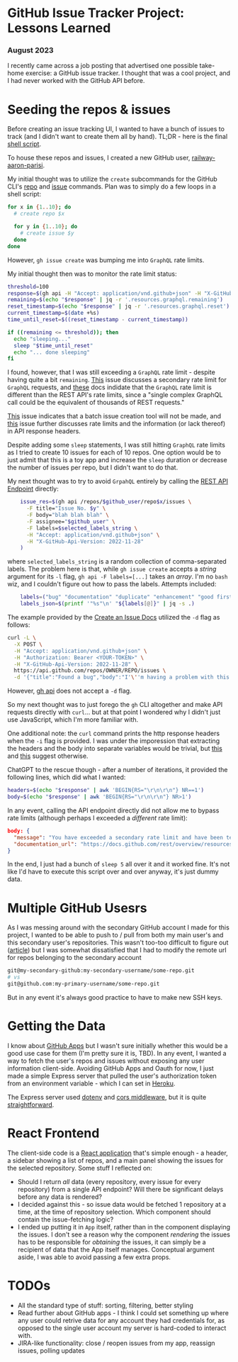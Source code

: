 # GitHub Issue Tracker Project: Lessons Learned

### August 2023

I recently came across a job posting that advertised one possible take-home exercise: a GitHub issue tracker. I thought that was a cool project, and I had never worked with the GitHub API before.

# Seeding the repos & issues

Before creating an issue tracking UI, I wanted to have a bunch of issues to track (and I didn't want to create them all by hand). TL;DR - here is the final [shell script](https://github.com/aaronparisi/railway-gh-issue-tracker/blob/main/seedRailwayRepos.sh).

To house these repos and issues, I created a new GitHub user, [railway-aaron-parisi](https://github.com/railway-aaron-parisi).

My initial thought was to utilize the `create` subcommands for the GitHub CLI's [repo](https://cli.github.com/manual/gh_repo_create) and [issue](https://cli.github.com/manual/gh_issue_create) commands. Plan was to simply do a few loops in a shell script:

```bash
for x in {1..10}; do
  # create repo $x

  for y in {1..10}; do
    # create issue $y
  done
done
```

However, `gh issue create` was bumping me into `GraphQL` rate limits.

My initial thought then was to monitor the rate limit status:

```bash
threshold=100
response=$(gh api -H "Accept: application/vnd.github+json" -H "X-GitHub-Api-Version: 2022-11-28" /rate_limit) # this does not contribute to rate limits
remaining=$(echo "$response" | jq -r '.resources.graphql.remaining')
reset_timestamp=$(echo "$response" | jq -r '.resources.graphql.reset')
current_timestamp=$(date +%s)
time_until_reset=$((reset_timestamp - current_timestamp))

if ((remaining <= threshold)); then
  echo "sleeping..."
  sleep "$time_until_reset"
  echo "... done sleeping"
fi
```

I found, however, that I was still exceeding a `GraphQL` rate limit - despite having quite a bit `remaining`. [This](https://github.com/cli/cli/discussions/6826) issue discusses a secondary rate limit for `GraphQL` requests, and [these](https://docs.github.com/en/graphql/overview/resource-limitations#rate-limit) docs indidate that the `GraphQL` rate limit is different than the REST API's rate limits, since a "single complex GraphQL call could be the equivalent of thousands of REST requests."

[This](https://github.com/cli/cli/issues/4774) issue indicates that a batch issue creation tool will not be made, and [this](https://github.com/cli/cli/issues/4801) issue further discusses rate limits and the information (or lack thereof) in API response headers.

Despite adding some `sleep` statements, I was still hitting `GraphQL` rate limits as I tried to create 10 issues for each of 10 repos. One option would be to just admit that this is a toy app and increase the `sleep` duration or decrease the number of issues per repo, but I didn't want to do that.

My next thought was to try to avoid `GrpahQL` entirely by calling the [REST API Endpoint](https://docs.github.com/en/rest/issues/issues?apiVersion=2022-11-28#create-an-issue) directly:

```bash
    issue_res=$(gh api /repos/$github_user/repo$x/issues \
      -F title="Issue No. $y" \
      -F body="blah blah blah" \
      -F assignee="$github_user" \
      -F labels=$selected_labels_string \
      -H "Accept: application/vnd.github+json" \
      -H "X-GitHub-Api-Version: 2022-11-28"
    )
```

where `selected_labels_string` is a random collection of comma-separated labels. The problem here is that, while `gh issue create` accepts a _string_ argument for its `-l` flag, `gh api -F labels=[...]` takes an _array_. I'm no `bash` wiz, and I couldn't figure out how to pass the labels. Attempts included:

```bash
    labels=("bug" "documentation" "duplicate" "enhancement" "good first issue" "help wanted" "invalid" "question" "wontfix")
    labels_json=$(printf '"%s"\n' "${labels[@]}" | jq -s .)
```

The example provided by the [Create an Issue Docs](https://docs.github.com/en/rest/issues/issues?apiVersion=2022-11-28#create-an-issue) utilized the `-d` flag as follows:

```bash
curl -L \
  -X POST \
  -H "Accept: application/vnd.github+json" \
  -H "Authorization: Bearer <YOUR-TOKEN>" \
  -H "X-GitHub-Api-Version: 2022-11-28" \
  https://api.github.com/repos/OWNER/REPO/issues \
  -d '{"title":"Found a bug","body":"I'\''m having a problem with this.","assignees":["octocat"],"milestone":1,"labels":["bug"]}'
```

However, [gh api](https://cli.github.com/manual/gh_api) does not accept a `-d` flag.

So my next thought was to just forego the `gh` CLI altogether and make API requests directly with `curl`... but at that point I wondered why I didn't just use JavaScript, which I'm more familiar with.

One additional note: the `curl` command prints the http response headers when the `-i` flag is provided. I was under the imporession that extracting the headers and the body into separate variables would be trivial, but [this](https://dille.name/blog/2021/09/13/processing-response-headers-and-body-at-once-using-curl/) and [this](https://stackoverflow.com/questions/25852524/get-both-the-headers-and-the-body-of-a-curl-response-in-two-separated-variables) suggest otherwise.

ChatGPT to the rescue though - after a number of iterations, it provided the following lines, which did what I wanted:

```bash
headers=$(echo "$response" | awk 'BEGIN{RS="\r\n\r\n"} NR==1')
body=$(echo "$response" | awk 'BEGIN{RS="\r\n\r\n"} NR>1')
```

In any event, calling the API endpoint directly did not allow me to bypass rate limits (although perhaps I exceeded a _different_ rate limit):

```JSON
body: {
  "message": "You have exceeded a secondary rate limit and have been temporarily blocked from content creation. Please retry your request again later.",
  "documentation_url": "https://docs.github.com/rest/overview/resources-in-the-rest-api#secondary-rate-limits"
}
```

In the end, I just had a bunch of `sleep 5` all over it and it worked fine. It's not like I'd have to execute this script over and over anyway, it's just dummy data.

# Multiple GitHub Usesrs

As I was messing around with the secondary GitHub account I made for this project, I wanted to be able to push to / pull from both my main user's and this secondary user's repositories. This wasn't too-too difficult to figure out ([article](https://gist.github.com/oanhnn/80a89405ab9023894df7)) but I was somewhat dissatisfied that I had to modify the remote url for repos belonging to the secondary account

```bash
git@my-secondary-github:my-secondary-username/some-repo.git
# vs
git@github.com:my-primary-username/some-repo.git
```

But in any event it's always good practice to have to make new SSH keys.

# Getting the Data

I know about [GitHub Apps](https://docs.github.com/en/apps/creating-github-apps/about-creating-github-apps/about-creating-github-apps) but I wasn't sure initially whether this would be a good use case for them (I'm pretty sure it is, TBD). In any event, I wanted a way to fetch the user's repos and issues without exposing any user information client-side. Avoiding GitHub Apps and Oauth for now, I just made a simple Express server that pulled the user's authorization token from an environment variable - which I can set in [Heroku](https://devcenter.heroku.com/articles/config-vars).

The Express server used [dotenv](https://github.com/motdotla/dotenv) and [cors middleware](https://expressjs.com/en/resources/middleware/cors.html), but it is quite [straightforward](https://github.com/aaronparisi/railway-backend/blob/main/index.js).

# React Frontend

The client-side code is a [React application](https://github.com/aaronparisi/railway-gh-issue-tracker) that's simple enough - a header, a sidebar showing a list of repos, and a main panel showing the issues for the selected repository. Some stuff I reflected on:

- Should I return _all_ data (every repository, every issue for every repository) from a single API endpoint? Will there be significant delays before any data is rendered?
- I decided against this - so issue data would be fetched 1 repository at a time, at the time of repository selection. Which component should contain the issue-fetching logic?
- I ended up putting it in `App` itself, rather than in the component displaying the issues. I don't see a reason why the component _rendering_ the issues has to be responsible for _obtaining_ the issues, it can simply be a recipient of data that the App itself manages. Conceptual argument aside, I was able to avoid passing a few extra props.

# TODOs

- All the standard type of stuff: sorting, filtering, better styling
- Read further about GitHub apps - I think I could set something up where any user could retrive data for any account they had credentials for, as opposed to the single user account my server is hard-coded to interact with.
- JIRA-like functionality: close / reopen issues from my app, reassign issues, polling updates
